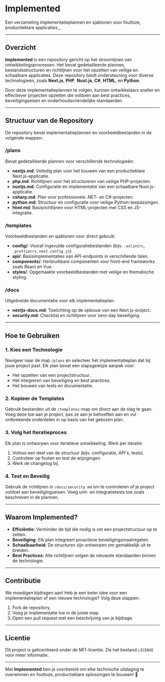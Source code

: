 # **Implemented**  
Een verzameling implementatieplannen en sjablonen voor foutloze, productieklare applicaties._

---

## **Overzicht**  
**Implemented** is een repository gericht op het stroomlijnen van ontwikkelingsprocessen. Het bevat gedetailleerde plannen, bestandsstructuren en richtlijnen voor het opzetten van veilige en schaalbare applicaties. Deze repository biedt ondersteuning voor diverse technologieën, zoals **Next.js**, **PHP**, **Nuxt.js**, **C#**, **HTML**, en **Python**.  

Door deze implementatieplannen te volgen, kunnen ontwikkelaars sneller en effectiever projecten opzetten die voldoen aan best practices, beveiligingseisen en onderhoudsvriendelijke standaarden.

---

## **Structuur van de Repository**  
De repository bevat implementatieplannen en voorbeeldbestanden in de volgende mappen:

### **/plans**  
Bevat gedetailleerde plannen voor verschillende technologieën:  
- **nextjs.md**: Volledig plan voor het bouwen van een productieklare Next.js-applicatie.  
- **php.md**: Richtlijnen voor het structureren van veilige PHP-projecten.  
- **nuxtjs.md**: Configuratie en implementatie van een schaalbare Nuxt.js-applicatie.  
- **csharp.md**: Plan voor professionele .NET- en C#-projecten.  
- **python.md**: Structuur en configuratie voor veilige Python-toepassingen.  
- **html.md**: Basisrichtlijnen voor HTML-projecten met CSS en JS-integratie.

### **/templates**  
Voorbeeldbestanden en sjablonen voor direct gebruik:  
- **config/**: Vooraf ingevulde configuratiebestanden (bijv. `.eslintrc`, `.prettierrc`, `next.config.js`).  
- **api/**: Basisimplementaties van API-endpoints in verschillende talen.  
- **components/**: Herbruikbare componenten voor front-end frameworks zoals React en Vue.  
- **styles/**: Opgemaakte voorbeeldbestanden met veilige en thematische styling.  

### **/docs**  
Uitgebreide documentatie voor elk implementatieplan:  
- **nextjs-docs.md**: Toelichting op de opbouw van een Next.js-project.  
- **security.md**: Checklist en richtlijnen voor zero-day beveiliging.  

---

## **Hoe te Gebruiken**  

### **1. Kies een Technologie**  
Navigeer naar de map `/plans` en selecteer het implementatieplan dat bij jouw project past. Elk plan bevat een stapsgewijze aanpak voor:  
- Het opzetten van een projectstructuur.  
- Het integreren van beveiliging en best practices.  
- Het bouwen van tests en documentatie.  

### **2. Kopieer de Templates**  
Gebruik bestanden uit de `/templates`-map om direct aan de slag te gaan. Voeg deze toe aan je project, pas ze aan je behoeften aan en vul ontbrekende onderdelen in op basis van het gekozen plan.

### **3. Volg het Iteratieproces**  
Elk plan is ontworpen voor iteratieve ontwikkeling. Werk per iteratie:  
1. Voltooi een deel van de structuur (bijv. configuratie, API's, tests).  
2. Controleer op fouten en test de wijzigingen.  
3. Werk de changelog bij.  

### **4. Test en Beveilig**  
Gebruik de richtlijnen in `/docs/security.md` om te controleren of je project voldoet aan beveiligingseisen. Voeg unit- en integratietests toe zoals beschreven in de plannen.

---

## **Waarom Implemented?**  
- **Efficiëntie**: Verminder de tijd die nodig is om een projectstructuur op te zetten.  
- **Beveiliging**: Elk plan integreert proactieve beveiligingsmaatregelen.  
- **Schaalbaarheid**: De structuren zijn ontworpen om gemakkelijk uit te breiden.  
- **Best Practices**: Alle richtlijnen volgen de nieuwste standaarden binnen de technologie.  

---

## **Contributie**  
We moedigen bijdragen aan! Heb je een beter idee voor een implementatieplan of een nieuwe technologie? Volg deze stappen:  
1. Fork de repository.  
2. Voeg je implementatie toe in de juiste map.  
3. Open een pull request met een beschrijving van je bijdrage.  

---

## **Licentie**  
Dit project is gelicentieerd onder de MIT-licentie. Zie het bestand `LICENSE` voor meer informatie.  

--- 

Met **Implemented** ben je voorbereid om elke technische uitdaging te overwinnen en foutloze, productieklare oplossingen te bouwen! 🚀
